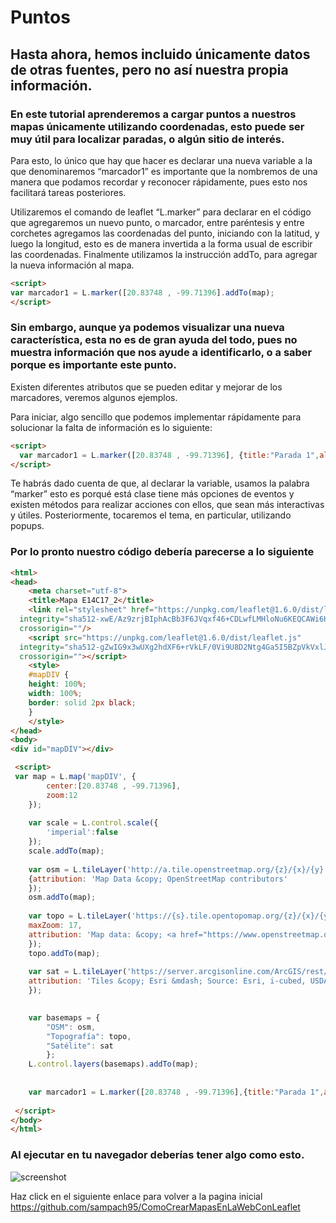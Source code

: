 # Puntos
## Hasta ahora, hemos incluido únicamente datos de otras fuentes, pero no así nuestra propia información.
 ### En este tutorial aprenderemos a cargar puntos a nuestros mapas únicamente utilizando coordenadas, esto puede ser muy útil para localizar paradas, o algún sitio de interés.
 
Para esto, lo único que hay que hacer es declarar una nueva variable a la que denominaremos “marcador1” es importante que la nombremos de una manera que podamos recordar y reconocer rápidamente, pues esto nos facilitará tareas posteriores.

Utilizaremos el comando de leaflet “L.marker” para declarar en el código que agregaremos un nuevo punto, o marcador, entre paréntesis y entre corchetes agregamos las coordenadas del punto, iniciando con la latitud, y luego la longitud, esto es de manera invertida a la forma usual de escribir las coordenadas. Finalmente utilizamos la instrucción addTo, para agregar la nueva información al mapa.

``` html
<script>	
var marcador1 = L.marker([20.83748 , -99.71396].addTo(map);
</script>
```

### Sin embargo, aunque ya podemos visualizar una nueva característica, esta no es de gran ayuda del todo, pues no muestra información que nos ayude a identificarlo, o a saber porque es importante este punto.

Existen diferentes atributos que se pueden editar y mejorar de los marcadores, veremos algunos ejemplos. 

Para iniciar, algo sencillo que podemos implementar rápidamente para solucionar la falta de información es lo siguiente:

``` html
<script>	
  var marcador1 = L.marker([20.83748 , -99.71396], {title:"Parada 1",alt:"",draggable:true}) .addTo(map);
</script>
```
Te habrás dado cuenta de que, al declarar la variable, usamos la palabra “marker” esto es porqué está clase tiene más opciones de eventos y existen métodos para realizar acciones con ellos, que sean más interactivas y útiles. Posteriormente, tocaremos el tema, en particular, utilizando popups. 

### Por lo pronto nuestro código debería parecerse a lo siguiente
``` html
<html>
<head>
	<meta charset="utf-8">
	<title>Mapa E14C17_2</title>
	<link rel="stylesheet" href="https://unpkg.com/leaflet@1.6.0/dist/leaflet.css"
  integrity="sha512-xwE/Az9zrjBIphAcBb3F6JVqxf46+CDLwfLMHloNu6KEQCAWi6HcDUbeOfBIptF7tcCzusKFjFw2yuvEpDL9wQ=="
  crossorigin=""/>
	<script src="https://unpkg.com/leaflet@1.6.0/dist/leaflet.js"
  integrity="sha512-gZwIG9x3wUXg2hdXF6+rVkLF/0Vi9U8D2Ntg4Ga5I5BZpVkVxlJWbSQtXPSiUTtC0TjtGOmxa1AJPuV0CPthew=="
  crossorigin=""></script>
	<style>
	#mapDIV {
	height: 100%;
	width: 100%;
	border: solid 2px black;
	}
	</style>
</head>
<body>
<div id="mapDIV"></div>

 <script>	
 var map = L.map('mapDIV', {
		center:[20.83748 , -99.71396],
		zoom:12
	});
	
	var scale = L.control.scale({
		'imperial':false
	});
	scale.addTo(map);
	
	var osm = L.tileLayer('http://a.tile.openstreetmap.org/{z}/{x}/{y}.png',
	{attribution: 'Map Data &copy; OpenStreetMap contributors'
	});
	osm.addTo(map);
	
	var topo = L.tileLayer('https://{s}.tile.opentopomap.org/{z}/{x}/{y}.png', {
	maxZoom: 17,
	attribution: 'Map data: &copy; <a href="https://www.openstreetmap.org/copyright">OpenStreetMap</a> contributors, <a href="http://viewfinderpanoramas.org">SRTM</a> | Map style: &copy; <a href="https://opentopomap.org">OpenTopoMap</a> (<a href="https://creativecommons.org/licenses/by-sa/3.0/">CC-BY-SA</a>)'
	}); 
	topo.addTo(map);
	
	var sat = L.tileLayer('https://server.arcgisonline.com/ArcGIS/rest/services/World_Imagery/MapServer/tile/{z}/{y}/{x}', {
	attribution: 'Tiles &copy; Esri &mdash; Source: Esri, i-cubed, USDA, USGS, AEX, GeoEye, Getmapping, Aerogrid, IGN, IGP, UPR-EGP, and the GIS User Community'
	});

	
	var basemaps = {
		"OSM": osm,
		"Topografía": topo,										
		"Satélite": sat
		};
	L.control.layers(basemaps).addTo(map);
	
	
	var marcador1 = L.marker([20.83748 , -99.71396],{title:"Parada 1",alt:"",draggable:true}).addTo(map);
	
 </script>
</body>
</html>
```
### Al ejecutar en tu navegador deberías tener algo como esto.

![screenshot](https://raw.githubusercontent.com/sampach95/Puntos/master/img/punto.png )



Haz click en el siguiente enlace para volver a la pagina inicial
https://github.com/sampach95/ComoCrearMapasEnLaWebConLeaflet

